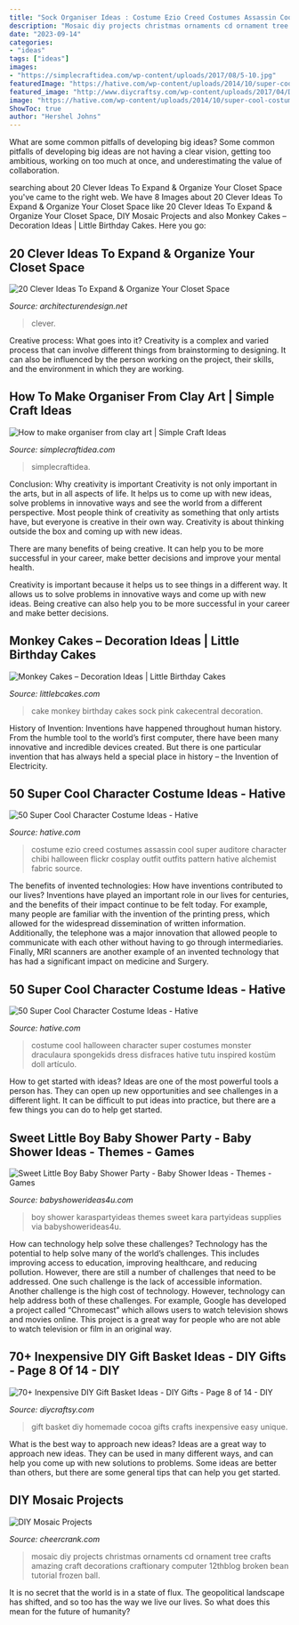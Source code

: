 ```yaml
---
title: "Sock Organiser Ideas : Costume Ezio Creed Costumes Assassin Cool Super Auditore Character Chibi Halloween Flickr Cosplay Outfit Outfits Pattern Hative Alchemist Fabric Source"
description: "Mosaic diy projects christmas ornaments cd ornament tree crafts amazing craft decorations craftionary computer 12thblog broken bean tutorial frozen ball"
date: "2023-09-14"
categories:
- "ideas"
tags: ["ideas"]
images:
- "https://simplecraftidea.com/wp-content/uploads/2017/08/5-10.jpg"
featuredImage: "https://hative.com/wp-content/uploads/2014/10/super-cool-costume-ideas/34-ezio-costume.jpg"
featured_image: "http://www.diycraftsy.com/wp-content/uploads/2017/04/DIY-Homemade-Cocoa-Gift-Basket.jpg"
image: "https://hative.com/wp-content/uploads/2014/10/super-cool-costume-ideas/34-ezio-costume.jpg"
ShowToc: true
author: "Hershel Johns"
---
```



What are some common pitfalls of developing big ideas?
Some common pitfalls of developing big ideas are not having a clear vision, getting too ambitious, working on too much at once, and underestimating the value of collaboration.

	

		
searching about 20 Clever Ideas To Expand &amp; Organize Your Closet Space you've came to the right web. We have 8 Images about 20 Clever Ideas To Expand &amp; Organize Your Closet Space like 20 Clever Ideas To Expand &amp; Organize Your Closet Space, DIY Mosaic Projects and also Monkey Cakes – Decoration Ideas | Little Birthday Cakes. Here you go:
		
    
## 20 Clever Ideas To Expand &amp; Organize Your Closet Space

<img loading=lazy src="https://cdn.architecturendesign.net/wp-content/uploads/2015/07/AD-Closet-Organizing-Ideas-10.jpg" onerror="this.onerror=null;this.src='https://tse4.mm.bing.net/th?id=OIP.ahNVah62Yx0uVuiBSMuH5QHaJ3&amp;pid=15.1';" alt="20 Clever Ideas To Expand &amp; Organize Your Closet Space">

_Source: architecturendesign.net_

>clever. 

	

Creative process: What goes into it?
Creativity is a complex and varied process that can involve different things from brainstorming to designing. It can also be influenced by the person working on the project, their skills, and the environment in which they are working.

    
## How To Make Organiser From Clay Art | Simple Craft Ideas

<img loading=lazy src="https://simplecraftidea.com/wp-content/uploads/2017/08/5-10.jpg" onerror="this.onerror=null;this.src='https://tse4.mm.bing.net/th?id=OIP.XO4GgLsro08SrK86Xi3QHwHaJ4&amp;pid=15.1';" alt="How to make organiser from clay art | Simple Craft Ideas">

_Source: simplecraftidea.com_

>simplecraftidea. 

	

Conclusion: Why creativity is important
Creativity is not only important in the arts, but in all aspects of life. It helps us to come up with new ideas, solve problems in innovative ways and see the world from a different perspective.
Most people think of creativity as something that only artists have, but everyone is creative in their own way. Creativity is about thinking outside the box and coming up with new ideas.

There are many benefits of being creative. It can help you to be more successful in your career, make better decisions and improve your mental health.

Creativity is important because it helps us to see things in a different way. It allows us to solve problems in innovative ways and come up with new ideas. Being creative can also help you to be more successful in your career and make better decisions.

    
## Monkey Cakes – Decoration Ideas | Little Birthday Cakes

<img loading=lazy src="http://www.littlebcakes.com/wp-content/uploads/2013/08/Monkey-Birthday-Cake-Ideas.jpg" onerror="this.onerror=null;this.src='https://tse2.mm.bing.net/th?id=OIP.XeJykh2ngrUDp7rYuvObBQHaJ4&amp;pid=15.1';" alt="Monkey Cakes – Decoration Ideas | Little Birthday Cakes">

_Source: littlebcakes.com_

>cake monkey birthday cakes sock pink cakecentral decoration. 

	

History of Invention:
Inventions have happened throughout human history. From the humble tool to the world’s first computer, there have been many innovative and incredible devices created. But there is one particular invention that has always held a special place in history – the Invention of Electricity.

    
## 50 Super Cool Character Costume Ideas - Hative

<img loading=lazy src="https://hative.com/wp-content/uploads/2014/10/super-cool-costume-ideas/34-ezio-costume.jpg" onerror="this.onerror=null;this.src='https://tse4.mm.bing.net/th?id=OIP.1Ed13lbWFTyNVvBZ5fBPyAHaJ4&amp;pid=15.1';" alt="50 Super Cool Character Costume Ideas - Hative">

_Source: hative.com_

>costume ezio creed costumes assassin cool super auditore character chibi halloween flickr cosplay outfit outfits pattern hative alchemist fabric source. 

	

The benefits of invented technologies: How have inventions contributed to our lives?
Inventions have played an important role in our lives for centuries, and the benefits of their impact continue to be felt today. For example, many people are familiar with the invention of the printing press, which allowed for the widespread dissemination of written information. Additionally, the telephone was a major innovation that allowed people to communicate with each other without having to go through intermediaries. Finally, MRI scanners are another example of an invented technology that has had a significant impact on medicine and Surgery.

    
## 50 Super Cool Character Costume Ideas - Hative

<img loading=lazy src="https://hative.com/wp-content/uploads/2014/10/super-cool-costume-ideas/35-draculaura-costume.jpg" onerror="this.onerror=null;this.src='https://tse3.mm.bing.net/th?id=OIP.L3oC7VhxJlneZKRBFXLNmgHaKh&amp;pid=15.1';" alt="50 Super Cool Character Costume Ideas - Hative">

_Source: hative.com_

>costume cool halloween character super costumes monster draculaura spongekids dress disfraces hative tutu inspired kostüm doll artículo. 

	

How to get started with ideas?
Ideas are one of the most powerful tools a person has. They can open up new opportunities and see challenges in a different light. It can be difficult to put ideas into practice, but there are a few things you can do to help get started.

    
## Sweet Little Boy Baby Shower Party - Baby Shower Ideas - Themes - Games

<img loading=lazy src="http://babyshowerideas4u.com/wp-content/uploads/2014/01/boy-3.jpg" onerror="this.onerror=null;this.src='https://tse2.mm.bing.net/th?id=OIP.joWkW-hPzM2g0d8OepztBAHaE8&amp;pid=15.1';" alt="Sweet Little Boy Baby Shower Party - Baby Shower Ideas - Themes - Games">

_Source: babyshowerideas4u.com_

>boy shower karaspartyideas themes sweet kara partyideas supplies via babyshowerideas4u. 

	

How can technology help solve these challenges?
Technology has the potential to help solve many of the world’s challenges. This includes improving access to education, improving healthcare, and reducing pollution. However, there are still a number of challenges that need to be addressed. One such challenge is the lack of accessible information. Another challenge is the high cost of technology. However, technology can help address both of these challenges. For example, Google has developed a project called “Chromecast” which allows users to watch television shows and movies online. This project is a great way for people who are not able to watch television or film in an original way.

    
## 70+ Inexpensive DIY Gift Basket Ideas - DIY Gifts - Page 8 Of 14 - DIY

<img loading=lazy src="http://www.diycraftsy.com/wp-content/uploads/2017/04/DIY-Homemade-Cocoa-Gift-Basket.jpg" onerror="this.onerror=null;this.src='https://tse4.mm.bing.net/th?id=OIP.xqk6cTlgDHyvwGp1hrEW0AHaLJ&amp;pid=15.1';" alt="70+ Inexpensive DIY Gift Basket Ideas - DIY Gifts - Page 8 of 14 - DIY">

_Source: diycraftsy.com_

>gift basket diy homemade cocoa gifts crafts inexpensive easy unique. 

	

What is the best way to approach new ideas?
Ideas are a great way to approach new ideas. They can be used in many different ways, and can help you come up with new solutions to problems. Some ideas are better than others, but there are some general tips that can help you get started.

    
## DIY Mosaic Projects

<img loading=lazy src="https://www.cheercrank.com/wp-content/uploads/2015/10/34-mosaic-projects.jpg" onerror="this.onerror=null;this.src='https://tse3.mm.bing.net/th?id=OIP.eKfO3lnhsEfJf-GWUi2g-gHaPI&amp;pid=15.1';" alt="DIY Mosaic Projects">

_Source: cheercrank.com_

>mosaic diy projects christmas ornaments cd ornament tree crafts amazing craft decorations craftionary computer 12thblog broken bean tutorial frozen ball. 

	

It is no secret that the world is in a state of flux. The geopolitical landscape has shifted, and so too has the way we live our lives. So what does this mean for the future of humanity? 

